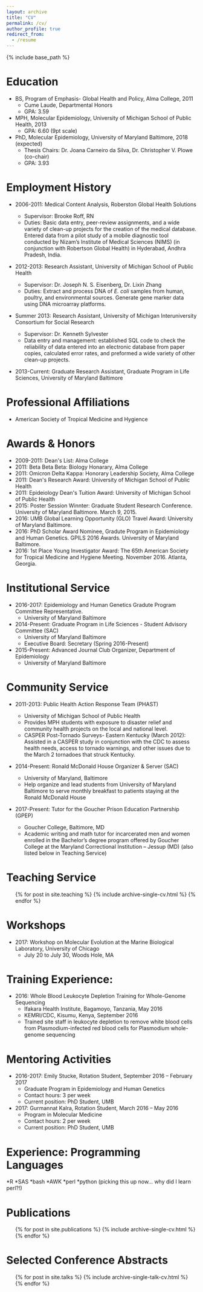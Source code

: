 ```yaml
---
layout: archive
title: "CV"
permalink: /cv/
author_profile: true
redirect_from:
  - /resume
---
```


{% include base_path %}

Education
======
* BS, Program of Emphasis- Global Health and Policy, Alma College, 2011
  * Cume Laude, Departmental Honors
  * GPA: 3.59
* MPH, Molecular Epidemiology, University of Michigan School of Public Health, 2013
  * GPA: 6.60 (9pt scale)
* PhD, Molecular Epidemiology, University of Maryland Baltimore, 2018 (expected)
  * Thesis Chairs: Dr. Joana Carneiro da Silva, Dr. Christopher V. Plowe (co-chair)
  * GPA: 3.93

Employment History
======
* 2006-2011: Medical Content Analysis, Roberston Global Health Solutions
  * Supervisor: Brooke Roff, RN
  * Duties: Basic data entry, peer-review assignments, and a wide variety of clean-up projects for the creation of the medical database. Entered data from a pilot study of a mobile diagnostic tool conducted by Nizam’s Institute of Medical Sciences (NIMS) (in conjunction with Robertson Global Health) in Hyderabad, Andhra Pradesh, India.

* 2012-2013: Research Assistant, University of Michigan School of Public Health
  * Supervisor: Dr. Joseph N. S. Eisenberg, Dr. Lixin Zhang
  * Duties: Extract and process DNA of <i>E. coli</i> samples from human, poultry, and environmental sources. Generate gene marker data using DNA microarray platforms.

* Summer 2013: Research Assistant, University of Michigan Interuniversity Consortium for Social Research
  * Supervisor: Dr. Kenneth Sylvester
  * Data entry and management: established SQL code to check the reliability of data entered into an electronic database from paper copies, calculated error rates, and preformed a wide variety of other clean-up projects. 
  
* 2013-Current: Graduate Research Assistant, Graduate Program in Life Sciences, University of Maryland Baltimore  

Professional Affiliations
======
* American Society of Tropical Medicine and Hygience 

Awards & Honors
======
* 2009-2011: Dean's List: Alma College
* 2011: Beta Beta Beta: Biology Honarary, Alma College
* 2011: Omicron Delta Kappa: Honorary Leadership Society, Alma College
* 2011: Dean's Research Award: University of Michigan School of Public Health
* 2011: Epideiology Dean's Tuition Award: University of Michigan School of Public Health
* 2015: Poster Session Winnter: Graduate Student Research Conference. University of Maryland Baltimore. March 9, 2015.
* 2016: UMB Global Learning Opportunity (GLO) Travel Award: University of Maryland Baltimore.
* 2016: PhD Scholar Award Nominee, Gradute Program in Epidemiology and Human Genetics. GPILS 2016 Awards. University of Maryland Baltimore.
* 2016: 1st Place Young Investigator Award: The 65th American Society for Tropical Medicine and Hygiene Meeting. November 2016. Atlanta, Georgia.

Institutional Service
======
* 2016-2017: Epidemiology and Human Genetics Gradute Program Committee Representative.
  * University of Maryland Baltimore
* 2014-Present: Graduate Program in Life Sciences - Student Advisory Committee (SAC)
  * University of Maryland Baltimore
  * Executive Board: Secretary (Spring 2016-Present)
* 2015-Present: Advanced Journal Club Organizer, Department of Epidemiology
  * University of Maryland Baltimore 
 
Community Service
======
* 2011-2013:	Public Health Action Response Team (PHAST)
  * University of Michigan School of Public Health
  * Provides MPH students with exposure to disaster relief and community health projects on the local and national level.
  * CASPER Post-Tornado Surveys- Eastern Kentucky (March 2012): Assisted in a CASPER study in conjunction with the CDC to assess health needs, access to tornado warnings, and other issues due to the March 2 tornadoes that struck Kentucky.

* 2014-Present:	Ronald McDonald House Organizer & Server (SAC)
  * University of Maryland, Baltimore
  * Help organize and lead students from University of Maryland Baltimore to serve monthly breakfast to patients staying at the Ronald McDonald House

* 2017-Present:	Tutor for the Goucher Prison Education Partnership (GPEP)
  * Goucher College, Baltimore, MD
  * Academic writing and math tutor for incarcerated men and women enrolled in the Bachelor’s degree program offered by Goucher College at the Maryland Correctional Institution – Jessup (MD) (also listed below in Teaching Service)

Teaching Service
======
  <ul>{% for post in site.teaching %}
    {% include archive-single-cv.html %}
  {% endfor %}</ul>

Workshops
======
* 2017: Workshop on Molecular Evolution at the Marine Biological Laboratory, University of Chicago
  * July 20 to July 30, Woods Hole, MA

Training Experience:
======
* 2016: Whole Blood Leukocyte Depletion Training for Whole-Genome Sequencing
  * Ifakara Health Institute, Bagamoyo, Tanzania, May 2016
  * KEMRI/CDC, Kisumu, Kenya, September 2016
  * Trained site staff in leukocyte depletion to remove white blood cells from Plasmodium-infected red blood cells for Plasmodium whole-genome sequencing

Mentoring Activities
======
* 2016-2017:	Emily Stucke, Rotation Student, September 2016 – February 2017
  * Graduate Program in Epidemiology and Human Genetics
  * Contact hours: 3 per week
  * Current position: PhD Student, UMB
* 2017: Gurmannat Kalra, Rotation Student, March 2016 – May 2016 
  * Program in Molecular Medicine
  * Contact hours: 2 per week
  * Current position: PhD Student, UMB

Experience: Programming Languages
======
*R
*SAS
*bash
*AWK
*perl
*python (picking this up now... why did I learn perl?!)

Publications
======
  <ul>{% for post in site.publications %}
    {% include archive-single-cv.html %}
  {% endfor %}</ul>
  
Selected Conference Abstracts
======
  <ul>{% for post in site.talks %}
    {% include archive-single-talk-cv.html %}
  {% endfor %}</ul>
